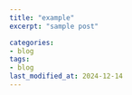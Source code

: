 ```yaml
---
title: "example"
excerpt: "sample post"

categories:
- blog
tags:
- blog
last_modified_at: 2024-12-14
---
```

